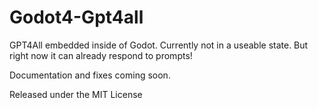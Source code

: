 # Godot4-Gpt4all

GPT4All embedded inside of Godot. Currently not in a useable state. But right now it can already respond to prompts!

Documentation and fixes coming soon.

Released under the MIT License
